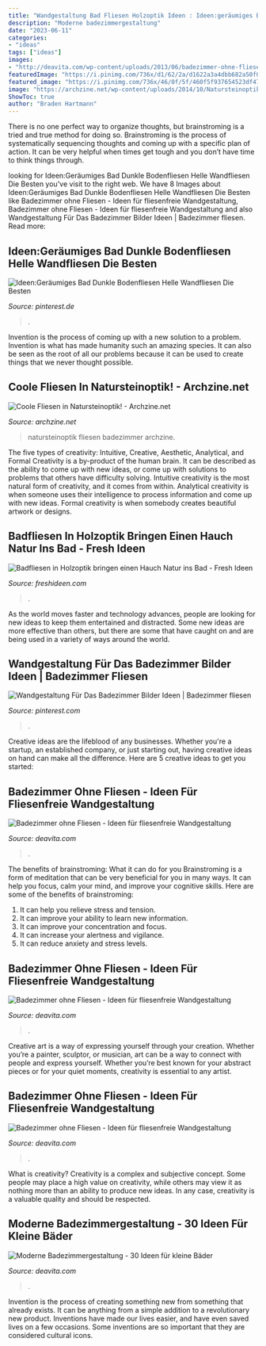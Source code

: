 ```yaml
---
title: "Wandgestaltung Bad Fliesen Holzoptik Ideen : Ideen:geräumiges Bad Dunkle Bodenfliesen Helle Wandfliesen Die Besten"
description: "Moderne badezimmergestaltung"
date: "2023-06-11"
categories:
- "ideas"
tags: ["ideas"]
images:
- "http://deavita.com/wp-content/uploads/2013/06/badezimmer-ohne-fliesen-holz-wandverkleidung-badewanne-glas-dusche.png"
featuredImage: "https://i.pinimg.com/736x/d1/62/2a/d1622a3a4dbb682a50f0749a16a65fda.jpg"
featured_image: "https://i.pinimg.com/736x/46/0f/5f/460f5f937654523df47a8357e19bcfc6.jpg"
image: "https://archzine.net/wp-content/uploads/2014/10/Natursteinoptik-Fliesen-im-Badezimmer.jpg"
ShowToc: true
author: "Braden Hartmann"
---
```



There is no one perfect way to organize thoughts, but brainstroming is a tried and true method for doing so. Brainstroming is the process of systematically sequencing thoughts and coming up with a specific plan of action. It can be very helpful when times get tough and you don’t have time to think things through.

	

		
looking for Ideen:Geräumiges Bad Dunkle Bodenfliesen Helle Wandfliesen Die Besten you've visit to the right web. We have 8 Images about Ideen:Geräumiges Bad Dunkle Bodenfliesen Helle Wandfliesen Die Besten like Badezimmer ohne Fliesen - Ideen für fliesenfreie Wandgestaltung, Badezimmer ohne Fliesen - Ideen für fliesenfreie Wandgestaltung and also Wandgestaltung Für Das Badezimmer Bilder Ideen | Badezimmer fliesen. Read more:
		
    
## Ideen:Geräumiges Bad Dunkle Bodenfliesen Helle Wandfliesen Die Besten

<img loading=lazy src="https://i.pinimg.com/736x/d1/62/2a/d1622a3a4dbb682a50f0749a16a65fda.jpg" onerror="this.onerror=null;this.src='https://tse2.mm.bing.net/th?id=OIP.Q8AzmXReZKFXgENK9fscOAHaLH&amp;pid=15.1';" alt="Ideen:Geräumiges Bad Dunkle Bodenfliesen Helle Wandfliesen Die Besten">

_Source: pinterest.de_

>. 

	

Invention is the process of coming up with a new solution to a problem. Invention is what has made humanity such an amazing species. It can also be seen as the root of all our problems because it can be used to create things that we never thought possible.

    
## Coole Fliesen In Natursteinoptik! - Archzine.net

<img loading=lazy src="https://archzine.net/wp-content/uploads/2014/10/Natursteinoptik-Fliesen-im-Badezimmer.jpg" onerror="this.onerror=null;this.src='https://tse3.mm.bing.net/th?id=OIP.S9NyAU9I6R8lDT3vfr3V2QHaEK&amp;pid=15.1';" alt="Coole Fliesen in Natursteinoptik! - Archzine.net">

_Source: archzine.net_

>natursteinoptik fliesen badezimmer archzine. 

	

The five types of creativity: Intuitive, Creative, Aesthetic, Analytical, and Formal
Creativity is a by-product of the human brain. It can be described as the ability to come up with new ideas, or come up with solutions to problems that others have difficulty solving. Intuitive creativity is the most natural form of creativity, and it comes from within. Analytical creativity is when someone uses their intelligence to process information and come up with new ideas. Formal creativity is when somebody creates beautiful artwork or designs.

    
## Badfliesen In Holzoptik Bringen Einen Hauch Natur Ins Bad - Fresh Ideen

<img loading=lazy src="https://freshideen.com/wp-content/uploads/2020/04/Badfliesen-in-Holzoptik-schönes-Badezimmer-leicht-gemusterte-Fliesen-in-Grau.png" onerror="this.onerror=null;this.src='https://tse2.mm.bing.net/th?id=OIP.dRpxS9F_uzSe6CZBALajywHaJ5&amp;pid=15.1';" alt="Badfliesen in Holzoptik bringen einen Hauch Natur ins Bad - Fresh Ideen">

_Source: freshideen.com_

>. 

	

As the world moves faster and technology advances, people are looking for new ideas to keep them entertained and distracted. Some new ideas are more effective than others, but there are some that have caught on and are being used in a variety of ways around the world.

    
## Wandgestaltung Für Das Badezimmer Bilder Ideen | Badezimmer Fliesen

<img loading=lazy src="https://i.pinimg.com/736x/46/0f/5f/460f5f937654523df47a8357e19bcfc6.jpg" onerror="this.onerror=null;this.src='https://tse4.mm.bing.net/th?id=OIP.jT84Bv_Xp-IlAjxzbNUiCQHaJO&amp;pid=15.1';" alt="Wandgestaltung Für Das Badezimmer Bilder Ideen | Badezimmer fliesen">

_Source: pinterest.com_

>. 

	

Creative ideas are the lifeblood of any businesses. Whether you're a startup, an established company, or just starting out, having creative ideas on hand can make all the difference. Here are 5 creative ideas to get you started: 

    
## Badezimmer Ohne Fliesen - Ideen Für Fliesenfreie Wandgestaltung

<img loading=lazy src="http://deavita.com/wp-content/uploads/2013/06/badezimmer-ohne-fliesen-graue-wandfarbe-tapete-holzoptik-holz-badmoebel.jpg" onerror="this.onerror=null;this.src='https://tse1.mm.bing.net/th?id=OIP.HgLYUkeutzVQcJX4Nb0VKwHaIy&amp;pid=15.1';" alt="Badezimmer ohne Fliesen - Ideen für fliesenfreie Wandgestaltung">

_Source: deavita.com_

>. 

	

The benefits of brainstroming: What it can do for you
Brainstroming is a form of meditation that can be very beneficial for you in many ways. It can help you focus, calm your mind, and improve your cognitive skills. Here are some of the benefits of brainstroming: 
1. It can help you relieve stress and tension.
2. It can improve your ability to learn new information.
3. It can improve your concentration and focus. 
4. It can increase your alertness and vigilance. 
5. It can reduce anxiety and stress levels.

    
## Badezimmer Ohne Fliesen - Ideen Für Fliesenfreie Wandgestaltung

<img loading=lazy src="http://deavita.com/wp-content/uploads/2013/06/badezimmer-ohne-fliesen-holz-wandverkleidung-badewanne-glas-dusche.png" onerror="this.onerror=null;this.src='https://tse2.mm.bing.net/th?id=OIP.zgbecXM6ZVcN3x2PB7mnuQHaHc&amp;pid=15.1';" alt="Badezimmer ohne Fliesen - Ideen für fliesenfreie Wandgestaltung">

_Source: deavita.com_

>. 

	

Creative art is a way of expressing yourself through your creation. Whether you’re a painter, sculptor, or musician, art can be a way to connect with people and express yourself. Whether you’re best known for your abstract pieces or for your quiet moments, creativity is essential to any artist.

    
## Badezimmer Ohne Fliesen - Ideen Für Fliesenfreie Wandgestaltung

<img loading=lazy src="https://deavita.com/wp-content/uploads/2013/06/badezimmer-ohne-fliesen-graue-wandfarbe-tapete-holzoptik-holz-badmoebel.jpg" onerror="this.onerror=null;this.src='https://tse1.mm.bing.net/th?id=OIP.z3ha2QmRuLT2Vnh0tMr4TQHaIy&amp;pid=15.1';" alt="Badezimmer ohne Fliesen - Ideen für fliesenfreie Wandgestaltung">

_Source: deavita.com_

>. 

	

What is creativity?
Creativity is a complex and subjective concept. Some people may place a high value on creativity, while others may view it as nothing more than an ability to produce new ideas. In any case, creativity is a valuable quality and should be respected.

    
## Moderne Badezimmergestaltung - 30 Ideen Für Kleine Bäder

<img loading=lazy src="https://deavita.com/wp-content/uploads/2014/07/kleines-bad-gestalten-ideen-mosaik-braun-beige-kleiner-waschtisch.jpg" onerror="this.onerror=null;this.src='https://tse1.mm.bing.net/th?id=OIP.mucgZsUAiMUeprUbhi0dSQHaJ3&amp;pid=15.1';" alt="Moderne Badezimmergestaltung - 30 Ideen für kleine Bäder">

_Source: deavita.com_

>. 

	

Invention is the process of creating something new from something that already exists. It can be anything from a simple addition to a revolutionary new product. Inventions have made our lives easier, and have even saved lives on a few occasions. Some inventions are so important that they are considered cultural icons.

